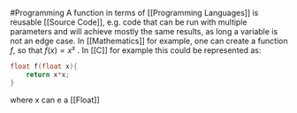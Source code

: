 #Programming 
A function in terms of [[Programming Languages]] is reusable [[Source Code]], e.g. code that can be run with multiple parameters and will achieve mostly the same results, as long a variable is not an edge case.
In [[Mathematics]] for example, one can create a function $f$, so that $f(x) = x²$ . In [[C]] for example this could be represented as:
```C
float f(float x){
	return x*x;
}
```
where x can e a [[Float]] 